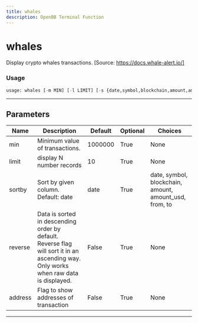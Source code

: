```yaml
---
title: whales
description: OpenBB Terminal Function
---
```


# whales

Display crypto whales transactions. [Source: https://docs.whale-alert.io/]

### Usage 
```python
usage: whales [-m MIN] [-l LIMIT] [-s {date,symbol,blockchain,amount,amount_usd,from,to}] [-r] [-a]
```

---
## Parameters

| Name | Description | Default | Optional | Choices |
| ---- | ----------- | ------- | -------- | ------- |
| min | Minimum value of transactions. | 1000000 | True | None |
| limit | display N number records | 10 | True | None |
| sortby | Sort by given column. Default: date | date | True | date, symbol, blockchain, amount, amount_usd, from, to |
| reverse | Data is sorted in descending order by default. Reverse flag will sort it in an ascending way. Only works when raw data is displayed. | False | True | None |
| address | Flag to show addresses of transaction | False | True | None |


---
